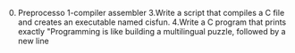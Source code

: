 0. Preprocesso
1-compiler
assembler
3.Write a script that compiles a C file and creates an executable named cisfun.
4.Write a C program that prints exactly "Programming is like building a multilingual puzzle, followed by a new line